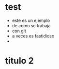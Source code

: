 # test

 - este es un ejemplo
 - de como se trabaja
 - con git
 - a veces es fastidioso
 - 

# titulo 2
